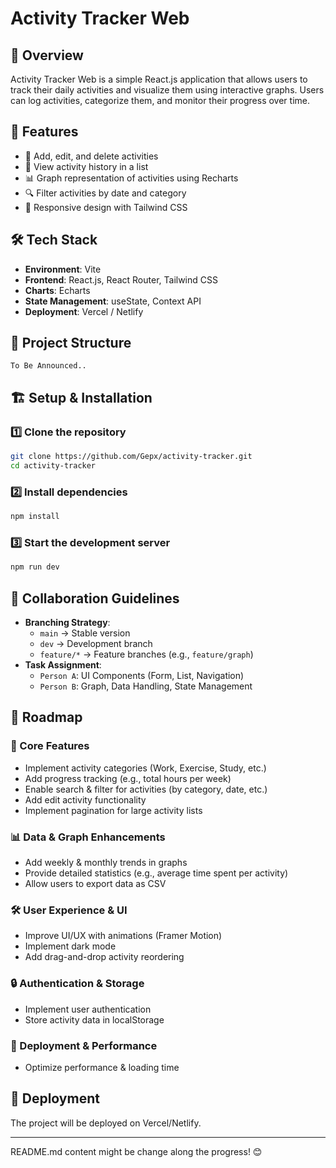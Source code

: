 # Activity Tracker Web

## 🚀 Overview

Activity Tracker Web is a simple React.js application that allows users to track their daily activities and visualize them using interactive graphs. Users can log activities, categorize them, and monitor their progress over time.

## 🎯 Features

- 📌 Add, edit, and delete activities
- 📅 View activity history in a list
- 📊 Graph representation of activities using Recharts
- 🔍 Filter activities by date and category
- 📱 Responsive design with Tailwind CSS

## 🛠 Tech Stack

- **Environment**: Vite
- **Frontend**: React.js, React Router, Tailwind CSS
- **Charts**: Echarts
- **State Management**: useState, Context API
- **Deployment**: Vercel / Netlify

## 📁 Project Structure

```
To Be Announced..
```

## 🏗 Setup & Installation

### 1️⃣ Clone the repository

```bash
git clone https://github.com/Gepx/activity-tracker.git
cd activity-tracker
```

### 2️⃣ Install dependencies

```bash
npm install
```

### 3️⃣ Start the development server

```bash
npm run dev
```

## 🔄 Collaboration Guidelines

- **Branching Strategy**:
  - `main` → Stable version
  - `dev` → Development branch
  - `feature/*` → Feature branches (e.g., `feature/graph`)
- **Task Assignment**:
  - `Person A`: UI Components (Form, List, Navigation)
  - `Person B`: Graph, Data Handling, State Management

## 📌 Roadmap

### **🔧 Core Features**

- Implement activity categories (Work, Exercise, Study, etc.)
- Add progress tracking (e.g., total hours per week)
- Enable search & filter for activities (by category, date, etc.)
- Add edit activity functionality
- Implement pagination for large activity lists

### **📊 Data & Graph Enhancements**

- Add weekly & monthly trends in graphs
- Provide detailed statistics (e.g., average time spent per activity)
- Allow users to export data as CSV

### **🛠️ User Experience & UI**

- Improve UI/UX with animations (Framer Motion)
- Implement dark mode
- Add drag-and-drop activity reordering

### **🔒 Authentication & Storage**

- Implement user authentication
- Store activity data in localStorage

### **🚀 Deployment & Performance**

-  Optimize performance & loading time

## 🎉 Deployment

The project will be deployed on Vercel/Netlify.

---

README.md content might be change along the progress! 😊

